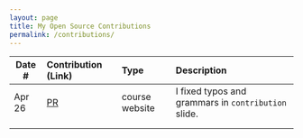```yaml
---
layout: page
title: My Open Source Contributions
permalink: /contributions/
---
```


<!--
Type of the contribution should be "Wikipedia edit", "OpenStreet Map feature", "Documentation", "Course website", "Blog",
"Browser Add-on", etc.

The description should include a brief summary of what you did.

The link should bring us to a public page that shows your contribution.

Replace the first row with your own contribution.

-->

| Date # | Contribution (Link)                                             | Type           | Description                                         |
| ------ | :-------------------------------------------------------------- | :------------- | :-------------------------------------------------- |
| Apr 26 | [PR](https://github.com/joannakl/ossd/pull/31#issue-1216560555) | course website | I fixed typos and grammars in `contribution` slide. |
|        |                                                                 |                |                                                     |
|        |                                                                 |                |                                                     |
